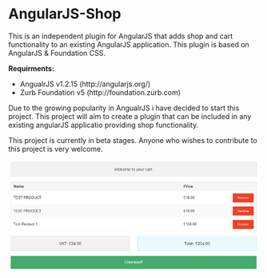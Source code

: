 AngularJS-Shop
==============

This is an independent plugin for AngularJS that adds shop and cart functionality to an existing AngularJS application. This plugin is based on AngularJS & Foundation CSS.

<b>Requirments:</b>
<ul>
  <li>AngualrJS v1.2.15 (http://angularjs.org/)</li>
  <li>Zurb Foundation v5 (http://foundation.zurb.com)</li>
</ul>

Due to the growing popularity in AngualrJS i have decided to start this project. This project will aim to create a plugin that can be included in any existing angularJS applicatio providing shop functionality.

This project is currently in beta stages. Anyone who wishes to contribute to this project is very welcome.

![alt tag](https://github.com/peteringram0/AngularJS-Shop/blob/master/screenshots/cart-page.jpg)